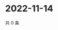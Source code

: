 # 2022-11-14

共 0 条

<!-- BEGIN WEIBO -->
<!-- 最后更新时间 Mon Nov 14 2022 22:20:20 GMT+0800 (China Standard Time) -->

<!-- END WEIBO -->
